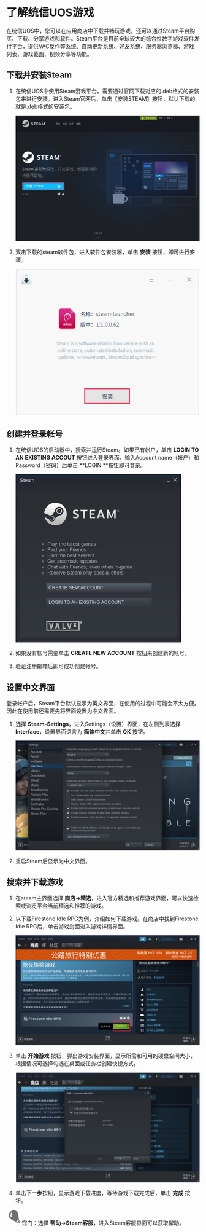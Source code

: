 # 了解统信UOS游戏

在统信UOS中，您可以在应用商店中下载并畅玩游戏，还可以通过Steam平台购买、下载、分享游戏和软件。Steam平台是目前全球较大的综合性数字游戏软件发行平台，提供VAC反作弊系统、自动更新系统、好友系统、服务器浏览器、游戏列表、游戏截图、视频分享等功能。

## 下载并安装Steam

1. 在统信UOS中使用Steam游戏平台，需要通过官网下载对应的.deb格式的安装包来进行安装。进入Steam官网后，单击【安装STEAM】按钮，默认下载的就是.deb格式的安装包。

   ![0|download-steam](fig/download-steam.png)

2. 双击下载的steam软件包，进入软件包安装器，单击 **安装** 按钮，即可进行安装。

   ![0|install-steam](fig/install-steam.png)



## 创建并登录帐号

1. 在统信UOS的启动器中，搜索并运行Steam。如果已有帐户，单击 **LOGIN TO AN EXISTING ACCOUT** 按钮进入登录界面，输入Account name（帐户）和Password（密码）后单击 **LOGIN **按钮即可登录。

   ![0|login](fig/login.png)

2. 如果没有帐号需要单击 **CREATE NEW ACCOUNT** 按钮来创建新的帐号。

3. 验证注册邮箱后即可成功创建帐号。

## 设置中文界面

登录帐户后，Steam平台默认显示为英文界面，在使用的过程中可能会不太方便。因此在使用前还需要先将界面设置为中文界面。

1. 选择 **Steam-Settings**，进入Settings（设置）界面，在左侧列表选择 **Interface**，设置界面语言为 **简体中文**并单击 **OK** 按钮。

   ![0|localization](fig/localization.png)

2. 重启Steam后显示为中文界面。

## 搜索并下载游戏

1. 在steam主界面选择 **商店->精选**，进入官方精选和推荐游戏界面，可以快速检索或浏览平台当前精选和推荐的游戏。

2. 以下载Firestone Idle RPG为例，介绍如何下载游戏。在商店中找到Firestone Idle RPG后，单击游戏封面进入游戏详情界面。

   ![0|start](fig/start.png)

3. 单击 **开始游戏** 按钮，弹出游戏安装界面，显示所需和可用的硬盘空间大小，根据情况可选择勾选在桌面或任务栏创建快捷方式。

   ![0|install-interface](fig/install-interface.png)

4. 单击**下一步**按钮，显示游戏下载进度，等待游戏下载完成后，单击 **完成** 按钮。

![1|tips](fig/tips.svg)窍门：选择 **帮助->Steam客服**，进入Steam客服界面可以获取帮助。

